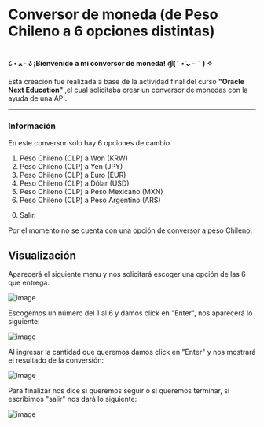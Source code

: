 <h1>Conversor de moneda (de Peso Chileno a 6 opciones distintas)<h1>


   <h4>   ૮ • ﻌ - ა        ¡Bienvenido a mi conversor de moneda!      ദ്ദി(˵ •̀ ᴗ - ˵ ) ✧ </h4>
Esta creación fue realizada a base de la actividad final del curso 
<b>"Oracle Next Education" </b> ,el cual solicitaba crear un conversor de monedas con la ayuda de una API.  </h5>

_____________________________________________________________
<h3> Información</h3>

En este conversor solo hay 6 opciones de cambio
1) Peso Chileno (CLP)    a Won (KRW)
2) Peso Chileno (CLP)    a Yen (JPY)
3) Peso Chileno (CLP)    a Euro (EUR)            
4) Peso Chileno (CLP)    a Dólar (USD)           
5) Peso Chileno (CLP)    a Peso Mexicano (MXN)   
6) Peso Chileno (CLP)    a Peso Argentino (ARS)
0. Salir.

Por el momento no se cuenta con una opción de conversor a peso Chileno.


<h2>Visualización</h2>

Aparecerá el siguiente menu y nos solicitará escoger una opción de las 6 que entrega.

![image](https://github.com/user-attachments/assets/34be874f-b35e-476d-aa4a-f5e753822f03)

Escogemos un  número del 1 al 6 y damos click en "Enter", nos aparecerá lo siguiente:

![image](https://github.com/user-attachments/assets/8f29a4cb-a4ec-421f-9f22-64c3fe415ab7)

Al ingresar la cantidad que queremos damos click en "Enter" y nos mostrará el resultado de la conversión:

![image](https://github.com/user-attachments/assets/6fdeab9f-3933-40a8-9fc7-ea8db82065c5)

Para finalizar nos dice si queremos seguir o si queremos terminar, si escribimos "salir" nos dará lo siguiente:

![image](https://github.com/user-attachments/assets/a5803741-43d7-4e05-94f5-a7ee66bf76b9)





